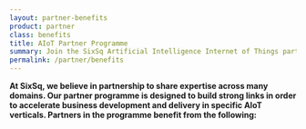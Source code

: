 ```yaml
---
layout: partner-benefits
product: partner
class: benefits
title: AIoT Partner Programme
summary: Join the SixSq Artificial Intelligence Internet of Things partner programme.
permalink: /partner/benefits
---
```


**At SixSq, we believe in partnership to share expertise across many domains. Our partner programme is designed to build strong links in order to accelerate business development and delivery in specific AIoT verticals.
Partners in the programme benefit from the following:**

